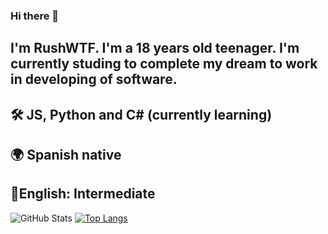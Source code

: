 ### Hi there 👋
## I'm RushWTF. I'm a 18 years old teenager. I'm currently studing to complete my dream to work in developing of software.

## 🛠️ JS, Python and C# (currently learning)
## 🌍 Spanish native
## 📌English: Intermediate


<!--
**RushWTF/RushWTF** is a ✨ _special_ ✨ repository because its `README.md` (this file) appears on your GitHub profile.

Here are some ideas to get you started:

- 🔭 I’m currently working on ...
- 🌱 I’m currently learning ...
- 👯 I’m looking to collaborate on ...
- 🤔 I’m looking for help with ...
- 💬 Ask me about ...
- 📫 How to reach me: ...
- 😄 Pronouns: ...
- ⚡ Fun fact: ...
-->

![GitHub Stats](https://github-readme-stats.vercel.app/api?username=rushwtf&theme=radical)
[![Top Langs](https://github-readme-stats.vercel.app/api/top-langs/?username=rushwtf&layout=compact&theme=radical)](https://github.com/anuraghazra/github-readme-stats)
